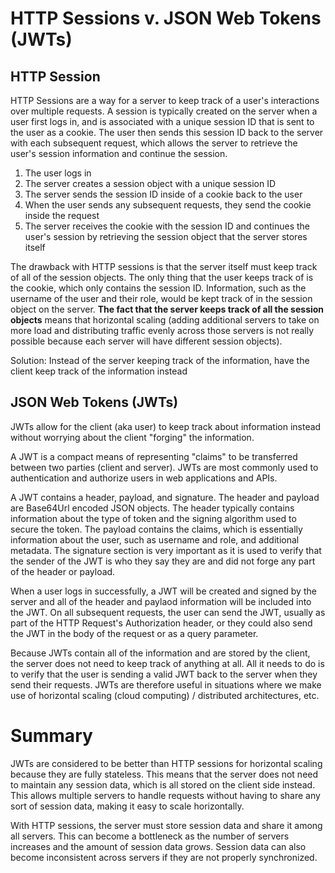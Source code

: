 # HTTP Sessions v. JSON Web Tokens (JWTs)

## HTTP Session
HTTP Sessions are a way for a server to keep track of a user's interactions over multiple requests. A session is typically created on the server when a user first logs in, and is associated with a unique session ID that is sent to the user as a cookie. The user then sends this session ID back to the server with each subsequent request, which allows the server to retrieve the user's session information and continue the session.

1. The user logs in
2. The server creates a session object with a unique session ID
3. The server sends the session ID inside of a cookie back to the user
4. When the user sends any subsequent requests, they send the cookie inside the request
4. The server receives the cookie with the session ID and continues the user's session by retrieving the session object that the server stores itself

The drawback with HTTP sessions is that the server itself must keep track of all of the session objects. The only thing that the user keeps track of is the cookie, which only contains the session ID. Information, such as the username of the user and their role, would be kept track of in the session object on the server. **The fact that the server keeps track of all the session objects** means that horizontal scaling (adding additional servers to take on more load and distributing traffic evenly across those servers is not really possible because each server will have different session objects).

Solution: Instead of the server keeping track of the information, have the client keep track of the information instead

## JSON Web Tokens (JWTs)
JWTs allow for the client (aka user) to keep track about information instead without worrying about the client "forging" the information. 

A JWT is a compact means of representing "claims" to be transferred between two parties (client and server). JWTs are most commonly used to authentication and authorize users in web applications and APIs.

A JWT contains a header, payload, and signature. The header and payload are Base64Url encoded JSON objects. The header typically contains information about the type of token and the signing algorithm used to secure the token. The payload contains the claims, which is essentially information about the user, such as username and role, and additional metadata. The signature section is very important as it is used to verify that the sender of the JWT is who they say they are and did not forge any part of the header or payload.

When a user logs in successfully, a JWT will be created and signed by the server and all of the header and paylaod information will be included into the JWT. On all subsequent requests, the user can send the JWT, usually as part of the HTTP Request's Authorization header, or they could also send the JWT in the body of the request or as a query parameter.

Because JWTs contain all of the information and are stored by the client, the server does not need to keep track of anything at all. All it needs to do is to verify that the user is sending a valid JWT back to the server when they send their requests. JWTs are therefore useful in situations where we make use of horizontal scaling (cloud computing) / distributed architectures, etc.

# Summary
JWTs are considered to be better than HTTP sessions for horizontal scaling because they are fully stateless. This means that the server does not need to maintain any session data, which is all stored on the client side instead. This allows multiple servers to handle requests without having to share any sort of session data, making it easy to scale horizontally.

With HTTP sessions, the server must store session data and share it among all servers. This can become a bottleneck as the number of servers increases and the amount of session data grows. Session data can also become inconsistent across servers if they are not properly synchronized.